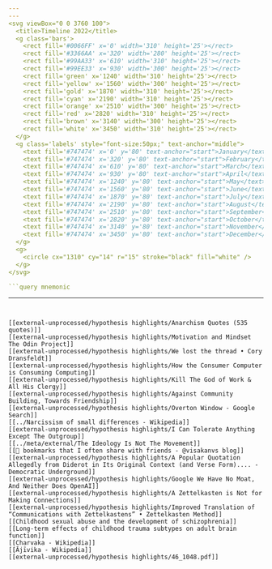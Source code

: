 ```yaml
---
---
<svg viewBox="0 0 3760 100">
  <title>Timeline 2022</title>
  <g class='bars'>
    <rect fill='#0066FF' x='0' width='310' height='25'></rect>
    <rect fill='#3366AA' x='320' width='280' height='25'></rect>
    <rect fill='#99AA33' x='610' width='310' height='25'></rect>
    <rect fill='#99EE33' x='930' width='300' height='25'></rect>
    <rect fill='green' x='1240' width='310' height='25'></rect>
    <rect fill='yellow' x='1560' width='300' height='25'></rect>
    <rect fill='gold' x='1870' width='310' height='25'></rect>
    <rect fill='cyan' x='2190' width='310' height='25'></rect>
    <rect fill='orange' x='2510' width='300' height='25'></rect>
    <rect fill='red' x='2820' width='310' height='25'></rect>
    <rect fill='brown' x='3140' width='300' height='25'></rect>
    <rect fill='white' x='3450' width='310' height='25'></rect>
  </g>
  <g class='labels' style="font-size:50px;" text-anchor="middle">
    <text fill='#747474' x='0' y='80' text-anchor="start">January</text>
    <text fill='#747474' x='320' y='80' text-anchor="start">February</text>
    <text fill='#747474' x='610' y='80' text-anchor="start">March</text>
    <text fill='#747474' x='930' y='80' text-anchor="start">April</text>
    <text fill='#747474' x='1240' y='80' text-anchor="start">May</text>
    <text fill='#747474' x='1560' y='80' text-anchor="start">June</text>
    <text fill='#747474' x='1870' y='80' text-anchor="start">July</text>
    <text fill='#747474' x='2190' y='80' text-anchor="start">August</text>
    <text fill='#747474' x='2510' y='80' text-anchor="start">September</text>
    <text fill='#747474' x='2820' y='80' text-anchor="start">October</text>
    <text fill='#747474' x='3140' y='80' text-anchor="start">November</text>
    <text fill='#747474' x='3450' y='80' text-anchor="start">December</text>
  </g>
  <g>
    <circle cx="1310" cy="14" r="15" stroke="black" fill="white" />
  </g>
</svg>

```query mnemonic
```



---
```


[[external-unprocessed/hypothesis highlights/Anarchism Quotes (535 quotes)]]
[[external-unprocessed/hypothesis highlights/Motivation and Mindset  The Odin Project]]
[[external-unprocessed/hypothesis highlights/We lost the thread • Cory Dransfeldt]]
[[external-unprocessed/hypothesis highlights/How the Consumer Computer is Consuming Computing]]
[[external-unprocessed/hypothesis highlights/Kill The God of Work & All His Clergy]]
[[external-unprocessed/hypothesis highlights/Against Community Building, Towards Friendship]]
[[external-unprocessed/hypothesis highlights/Overton Window - Google Search]]
[[../Narcissism of small differences - Wikipedia]]
[[external-unprocessed/hypothesis highlights/I Can Tolerate Anything Except The Outgroup]]
[[../meta/external/The Ideology Is Not The Movement]]
[[🔖 bookmarks that I often share with friends - @visakanvs blog]]
[[external-unprocessed/hypothesis highlights/A Popular Quotation Allegedly from Diderot in Its Original Context (and Verse Form).... - Democratic Underground]]
[[external-unprocessed/hypothesis highlights/Google We Have No Moat, And Neither Does OpenAI]]
[[external-unprocessed/hypothesis highlights/A Zettelkasten is Not for Making Connections]]
[[external-unprocessed/hypothesis highlights/Improved Translation of “Communications with Zettelkastens” • Zettelkasten Method]]
[[Childhood sexual abuse and the development of schizophrenia]]
[[Long-term effects of childhood trauma subtypes on adult brain function]]
[[Charvaka - Wikipedia]]
[[Ājīvika - Wikipedia]]
[[external-unprocessed/hypothesis highlights/46_1048.pdf]]